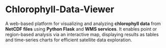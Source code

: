 # Chlorophyll-Data-Viewer
A web-based platform for visualizing and analyzing **chlorophyll data** from **NetCDF files** using **Python Flask** and **WMS services**. It enables point or region-based analysis via an interactive map, displaying results as tables and time-series charts for efficient satellite data exploration.
